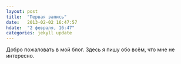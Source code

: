 ```yaml
---
layout: post
title:  "Первая запись"
date:   2013-02-02 16:47:57
hdate:	"2 февраля, 16:47"
categories: jekyll update
---
```

Добро пожаловать в мой блог. Здесь я пишу обо всём, что мне не интересно.